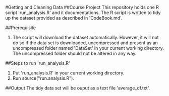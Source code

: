 #Getting and Cleaning Data
##Course Project
This repository holds one R script 'run_analysis.R' and it documentations. The R script is written to tidy up the dataset provided as described in 'CodeBook.md'.

##Prerequisite
1. The script will download the dataset automatically. However, it will not do so if the data set is downloaded, uncompressed and present as an uncompressed folder named 'DataSet' in your current working directory. The uncompressed folder should not be altered in any way.


##Steps to run 'run_analysis.R'
1. Put 'run_analysis.R' in your current working directory.
2. Run source("run.analysis.R").

##Output
The tidy data set will be ouput as a text file 'average_df.txt'.